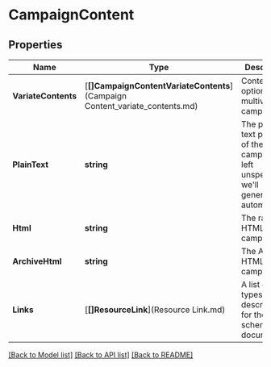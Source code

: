# CampaignContent

## Properties
Name | Type | Description | Notes
------------ | ------------- | ------------- | -------------
**VariateContents** | [**[]CampaignContentVariateContents**](Campaign Content_variate_contents.md) | Content options for multivariate campaigns. | [optional] [default to null]
**PlainText** | **string** | The plain-text portion of the campaign. If left unspecified, we&#39;ll generate this automatically. | [optional] [default to null]
**Html** | **string** | The raw HTML for the campaign. | [optional] [default to null]
**ArchiveHtml** | **string** | The Archive HTML for the campaign. | [optional] [default to null]
**Links** | [**[]ResourceLink**](Resource Link.md) | A list of link types and descriptions for the API schema documents. | [optional] [default to null]

[[Back to Model list]](../README.md#documentation-for-models) [[Back to API list]](../README.md#documentation-for-api-endpoints) [[Back to README]](../README.md)


